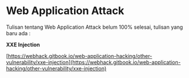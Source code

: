 # Web Application Attack

Tulisan tentang Web Application Attack belum 100% selesai, tulisan yang baru ada :

**XXE Injection**

[https://webhack.gitbook.io/web-application-hacking/other-vulnerability/xxe-injection](https://webhack.gitbook.io/web-application-hacking/other-vulnerability/xxe-injection)

